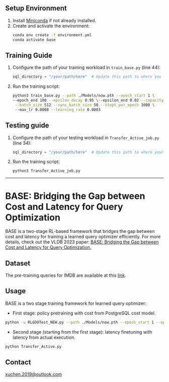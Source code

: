 ## Setup Environment
1. Install [Miniconda](https://docs.conda.io/en/latest/miniconda.html) if not already installed.
2. Create and activate the environment:
   ```bash
   conda env create -f environment.yml
   conda activate base
   ```

## Training Guide

1. Configure the path of your training workload in `train_base.py` (line 44):
   ```python
   sql_directory = "/your/path/here"  # Update this path to where you wish for the checkpoints to be saved
   ```

2. Run the training script:
   ```bash
   python3 train_base.py --path ./Models/now.pth --epoch_start 1 \
   --epoch_end 100 --epsilon_decay 0.95 \--epsilon_end 0.02 --capacity 60000 \
    --batch_size 512 --sync_batch_size 50 --steps_per_epoch 1000 \ 
    --max_lr 0.0008 --learning_rate 0.0003
   ```

## Testing guide

1. Configure the path of your testing workload in `Transfer_Active_job.py` (line 34):
   ```python
   sql_directory = "/your/path/here"  # Update this path to where your testing workload is
   ```

2. Run the training script:
   ```bash
   python3 Transfer_Active_job.py
   ```

---

# BASE: Bridging the Gap between Cost and Latency for Query Optimization

BASE is a two-stage RL-based framework that bridges the gap between cost and latency for training a learned query optimizer efficiently. For more details, check out the VLDB 2023 paper: [BASE: Bridging the Gap between Cost and Latency for Query Optimization.](https://www.vldb.org/pvldb/vol16/p1958-chen.pdf)

## Dataset

The pre-training queries for IMDB are available at this [link](https://drive.google.com/drive/folders/16Dguw7xDWR19K_B7ZPUscfdCRg5r5mQ4?usp=drive_link).

## Usage

BASE is a two stage training framework for learned query optimizer:  

* First stage: policy pretraining with cost from PostgreSQL cost model.

```bash
python -u RLGOOTest_NEW.py --path ./Models/now.pth --epoch_start 1 --epoch_end 100 --epsilon_decay 0.95 --epsilon_end 0.02 --capacity 60000 --batch_size 512 --sync_batch_size 50 --steps_per_epoch 1000 --max_lr 0.0008 --learning_rate 0.0003 > log_NEW.txt 2>&1
```

* Second stage (starting from the first stage): latency finetuning with latency from actual execution. 

```bash
python Transfer_Active.py
```



## Contact

xuchen.2019@outlook.com
